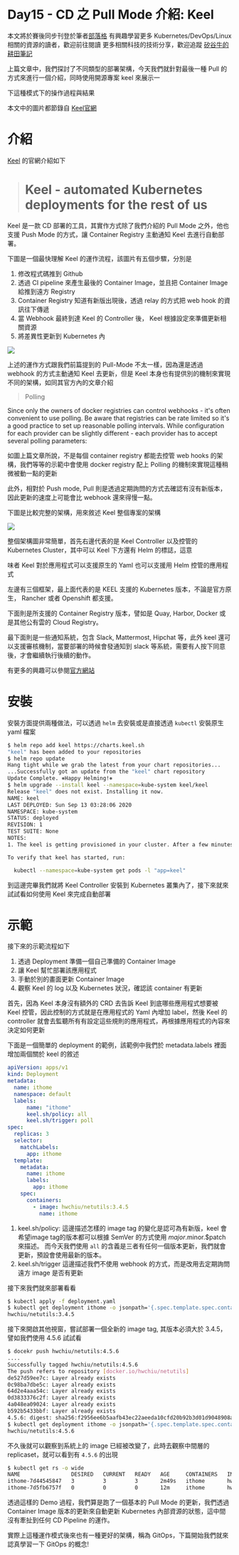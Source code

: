 Day15  - CD 之 Pull Mode 介紹: Keel
===============================

本文將於賽後同步刊登於筆者[部落格](https://hwchiu.com/)
有興趣學習更多 Kubernetes/DevOps/Linux 相關的資源的讀者，歡迎前往閱讀
更多相關科技的技術分享，歡迎追蹤 [矽谷牛的耕田筆記](https://www.facebook.com/technologynoteniu)



上篇文章中，我們探討了不同類型的部署架構，今天我們就針對最後一種 Pull 的方式來進行一個介紹，同時使用開源專案 keel 來展示一

下這種模式下的操作過程與結果



本文中的圖片都節錄自 [Keel官網](https://github.com/keel-hq/keel)

# 介紹

[Keel](https://github.com/keel-hq/keel) 的官網介紹如下

> # Keel - automated Kubernetes deployments for the rest of us



Keel 是一款 CD 部署的工具，其實作方式除了我們介紹的 Pull Mode 之外，他也支援 Push Mode 的方式，讓 Container Registry 主動通知 Keel 去進行自動部署。



下圖是一個最快理解 Keel 的運作流程，該圖片有五個步驟，分別是

1. 修改程式碼推到 Github
2. 透過 CI pipeline 來產生最後的 Container Image，並且把 Container Image 給推到遠方 Registry
3. Container Registry 知道有新版出現後，透過 relay 的方式把 web hook 的資訊往下傳遞
4. 當 Webhook 最終到達 Keel 的 Controller 後， Keel 根據設定來準備更新相關資源
5. 將差異性更新到 Kubernetes 內

![](https://camo.githubusercontent.com/a37104158195bc0862664cfdac7e9d5ee5c1bede/68747470733a2f2f6b65656c2e73682f696d672f6578616d706c65732f666f7263652d776f726b666c6f772e706e67)

上述的運作方式跟我們前篇提到的 Pull-Mode 不太一樣，因為還是透過 webhook 的方式主動通知 Keel 去更新，但是 Keel 本身也有提供別的機制來實現不同的架構，如同其官方內的文章介紹

>Polling

Since only the owners of docker registries can control webhooks - it's often convenient to use polling. Be aware that registries can be rate limited so it's a good practice to set up reasonable polling intervals. While configuration for each provider can be slightly different - each provider has to accept several polling parameters:

如圖上篇文章所說，不是每個 container registry 都能去控管 web hooks 的架構，我們等等的示範中會使用 docker registry 配上 Polling 的機制來實現這種稍微被動一點的更新

此外，相對於 Push mode, Pull 則是透過定期詢問的方式去確認有沒有新版本，因此更新的速度上可能會比 webhook 還來得慢一點。



下圖是比較完整的架構，用來敘述 Keel 整個專案的架構

![](https://camo.githubusercontent.com/e0c86b02e65a9302af6f5eb4d5b2fa849b260922/68747470733a2f2f6b65656c2e73682f696d672f6b65656c5f686967685f6c6576656c2e706e67)



整個架構圖非常簡單，首先右邊代表的是 Keel Controller 以及控管的 Kubernetes Cluster，其中可以 Keel 下方還有 Helm 的標誌，這意

味者 Keel 對於應用程式可以支援原生的 Yaml 也可以支援用 Helm 控管的應用程式



左邊有三個框架，最上面代表的是 KEEL 支援的 Kubernetes 版本，不論是官方原生， Rancher 或者 Openshift 都支援。

下面則是所支援的 Container Registry 版本，譬如是 Quay, Harbor, Docker 或是其他公有雲的 Cloud Registry。

最下面則是一些通知系統，包含 Slack, Mattermost, Hipchat 等，此外 keel 還可以支援審核機制，當要部署的時候會發通知到 slack 等系統，需要有人按下同意後，才會繼續執行後續的動作。

有更多的興趣可以參閱[官方網站](https://keel.sh/docs/#introduction)



# 安裝

安裝方面提供兩種做法，可以透過 `helm` 去安裝或是直接透過 `kubectl` 安裝原生 yaml 檔案

```bash
$ helm repo add keel https://charts.keel.sh
"keel" has been added to your repositories
$ helm repo update
Hang tight while we grab the latest from your chart repositories...
...Successfully got an update from the "keel" chart repository
Update Complete. ⎈Happy Helming!⎈
$ helm upgrade --install keel --namespace=kube-system keel/keel
Release "keel" does not exist. Installing it now.
NAME: keel
LAST DEPLOYED: Sun Sep 13 03:28:06 2020
NAMESPACE: kube-system
STATUS: deployed
REVISION: 1
TEST SUITE: None
NOTES:
1. The keel is getting provisioned in your cluster. After a few minutes, you can run the following to verify.

To verify that keel has started, run:

  kubectl --namespace=kube-system get pods -l "app=keel"
```

到這邊完畢我們就將 Keel Controller 安裝到 Kubernetes 叢集內了，接下來就來試試看如何使用 Keel 來完成自動部署

# 示範

接下來的示範流程如下

1. 透過 Deployment 準備一個自己準備的 Container Image
2. 讓 Keel 幫忙部署該應用程式
3. 手動於別的畫面更新 Container Image
4. 觀察 Keel 的 log 以及 Kubernetes 狀況，確認該 container 有更新



首先，因為 Keel 本身沒有額外的 CRD 去告訴 Keel 到底哪些應用程式想要被 Keel 控管，因此控制的方式就是在應用程式的 Yaml 內增加 label，然後 Keel 的 controller 就會去監聽所有有設定這些規則的應用程式，再根據應用程式的內容來決定如何更新

下面是一個簡單的 deployment 的範例，該範例中我們於 metadata.labels 裡面增加兩個關於 keel 的敘述

```yaml
apiVersion: apps/v1
kind: Deployment
metadata:
  name: ithome
  namespace: default
  labels:
      name: "ithome"
      keel.sh/policy: all
      keel.sh/trigger: poll
spec:
  replicas: 3
  selector:
    matchLabels:
      app: ithome
  template:
    metadata:
      name: ithome
      labels:
        app: ithome
    spec:
      containers:
        - image: hwchiu/netutils:3.4.5
          name: ithome
```



1. keel.sh/policy:
   這邊描述怎樣的 image tag 的變化是認可為有新版，keel 會希望image tag的版本都可以根據 SemVer 的方式使用 $major.$minor.$patch 來描述。 而今天我們使用 `all` 的含義是三者有任何一個版本更新，我們就會更新，預設會使用最新的版本。
2. keel.sh/trigger
   這邊描述我們不使用 webhook 的方式，而是改用去定期詢問遠方 image 是否有更新



接下來我們就來部署看看

```bash
$ kubectl apply -f deployment.yaml
$ kubectl get deployment ithome -o jsonpath='{.spec.template.spec.containers[0].image}'
hwchiu/netutils:3.4.5
```

接下來開啟其他視窗，嘗試部署一個全新的 image tag, 其版本必須大於 3.4.5，譬如我們使用 4.5.6 試試看

```bash
$ docekr push hwchiu/netutils:4.5.6
....
Successfully tagged hwchiu/netutils:4.5.6
The push refers to repository [docker.io/hwchiu/netutils]
de527d59ee7c: Layer already exists
0c98ba7dbe5c: Layer already exists
64d2e4aaa54c: Layer already exists
0d3833376c2f: Layer already exists
4a048ea09024: Layer already exists
b592b5433bbf: Layer already exists
4.5.6: digest: sha256:f2956ee6b5aafb43ec22aeeda10cfd20b92b3d01d9048908a25ef4430671b8a3 size: 1569
$ kubectl get deployment ithome -o jsonpath='{.spec.template.spec.containers[0].image}'
hwchiu/netutils:4.5.6
```

不久後就可以觀察到系統上的 image 已經被改變了，此時去觀察中間層的 replicaset，就可以看到有 `4.5.6` 的出現

```bash
$ kubectl get rs -o wide
NAME                DESIRED   CURRENT   READY   AGE     CONTAINERS   IMAGES                  SELECTOR
ithome-7d44545847   3         3         3       2m49s   ithome       hwchiu/netutils:4.5.6   app=ithome,pod-template-hash=7d44545847
ithome-7d5fb6757f   0         0         0       12m     ithome       hwchiu/netutils:3.4.5   app=ithome,pod-template-hash=7d5fb6757f
```



透過這樣的 Demo 過程，我們算是跑了一個基本的 Pull Mode 的更新，我們透過 Container Image 版本的更新來自動更新 Kubernetes 內部資源的狀態，這中間沒有牽扯到任何 CD Pipeline 的運作。

實際上這種運作模式後來也有一種更好的架構，稱為 GitOps，下篇開始我們就來認真學習一下 GitOps 的概念!











